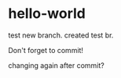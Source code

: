 # hello-world
test
new branch.
created test br. 

Don't forget to commit! 

changing again after commit?